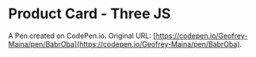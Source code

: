 # Product Card - Three JS

A Pen created on CodePen.io. Original URL: [https://codepen.io/Geofrey-Maina/pen/BabrOba](https://codepen.io/Geofrey-Maina/pen/BabrOba).

